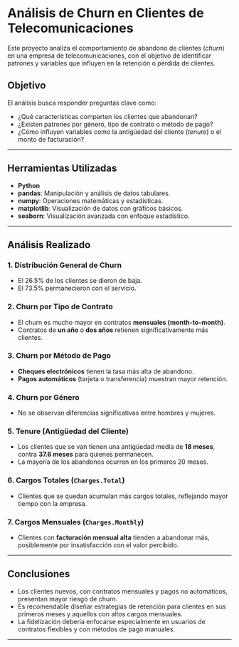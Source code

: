 # Análisis de Churn en Clientes de Telecomunicaciones

Este proyecto analiza el comportamiento de abandono de clientes (*churn*) en una empresa de telecomunicaciones, con el objetivo de identificar patrones y variables que influyen en la retención o pérdida de clientes.

## Objetivo

El análisis busca responder preguntas clave como:
- ¿Qué características comparten los clientes que abandonan?
- ¿Existen patrones por género, tipo de contrato o método de pago?
- ¿Cómo influyen variables como la antigüedad del cliente (*tenure*) o el monto de facturación?

---

## Herramientas Utilizadas

- **Python**
- **pandas**: Manipulación y análisis de datos tabulares.
- **numpy**: Operaciones matemáticas y estadísticas.
- **matplotlib**: Visualización de datos con gráficos básicos.
- **seaborn**: Visualización avanzada con enfoque estadístico.

---

## Análisis Realizado

### 1. Distribución General de Churn
- El 26.5% de los clientes se dieron de baja.
- El 73.5% permanecieron con el servicio.

### 2. Churn por Tipo de Contrato
- El churn es mucho mayor en contratos **mensuales (month-to-month)**.
- Contratos de **un año** o **dos años** retienen significativamente más clientes.

### 3. Churn por Método de Pago
- **Cheques electrónicos** tienen la tasa más alta de abandono.
- **Pagos automáticos** (tarjeta o transferencia) muestran mayor retención.

### 4. Churn por Género
- No se observan diferencias significativas entre hombres y mujeres.

### 5. Tenure (Antigüedad del Cliente)
- Los clientes que se van tienen una antigüedad media de **18 meses**, contra **37.6 meses** para quienes permanecen.
- La mayoría de los abandonos ocurren en los primeros 20 meses.

### 6. Cargos Totales (`Charges.Total`)
- Clientes que se quedan acumulan más cargos totales, reflejando mayor tiempo con la empresa.

### 7. Cargos Mensuales (`Charges.Monthly`)
- Clientes con **facturación mensual alta** tienden a abandonar más, posiblemente por insatisfacción con el valor percibido.

---

## Conclusiones

- Los clientes nuevos, con contratos mensuales y pagos no automáticos, presentan mayor riesgo de churn.
- Es recomendable diseñar estrategias de retención para clientes en sus primeros meses y aquellos con altos cargos mensuales.
- La fidelización debería enfocarse especialmente en usuarios de contratos flexibles y con métodos de pago manuales.

---




